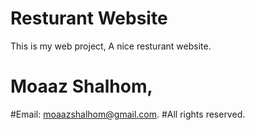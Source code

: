 # Resturant Website
 This is my web project, A nice resturant website.
# Moaaz Shalhom,
#Email: moaazshalhom@gmail.com.
#All rights reserved.
